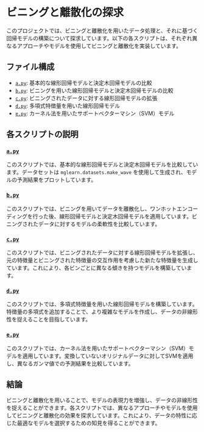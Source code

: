 # ビニングと離散化の探求

このプロジェクトでは、ビニングと離散化を用いたデータ処理と、それに基づく回帰モデルの構築について探求しています。以下の各スクリプトは、それぞれ異なるアプローチやモデルを使用してビニングと離散化を実装しています。

## ファイル構成

- [`a.py`](a.py): 基本的な線形回帰モデルと決定木回帰モデルの比較
- [`b.py`](b.py): ビニングを用いた線形回帰モデルと決定木回帰モデルの比較
- [`c.py`](c.py): ビニングされたデータに対する線形回帰モデルの拡張
- [`d.py`](d.py): 多項式特徴量を用いた線形回帰モデル
- [`e.py`](e.py): カーネル法を用いたサポートベクターマシン（SVM）モデル

## 各スクリプトの説明

### [`a.py`](a.py)

このスクリプトでは、基本的な線形回帰モデルと決定木回帰モデルを比較しています。データセットは `mglearn.datasets.make_wave` を使用して生成され、モデルの予測結果をプロットしています。

### [`b.py`](b.py)

このスクリプトでは、ビニングを用いてデータを離散化し、ワンホットエンコーディングを行った後、線形回帰モデルと決定木回帰モデルを適用しています。ビニングされたデータに対するモデルの柔軟性を比較しています。

### [`c.py`](c.py)

このスクリプトでは、ビニングされたデータに対する線形回帰モデルを拡張し、元の特徴量とビニングされた特徴量の交互作用を考慮した新たな特徴量を生成しています。これにより、各ビンごとに異なる傾きを持つモデルを構築しています。

### [`d.py`](d.py)

このスクリプトでは、多項式特徴量を用いた線形回帰モデルを構築しています。特徴量の多項式を追加することで、より複雑なモデルを作成し、データの非線形性を捉えることを目指しています。

### [`e.py`](e.py)

このスクリプトでは、カーネル法を用いたサポートベクターマシン（SVM）モデルを適用しています。変換していないオリジナルデータに対してSVMを適用し、異なるガンマ値での予測結果を比較しています。

## 結論

ビニングと離散化を用いることで、モデルの表現力を増強し、データの非線形性を捉えることができます。各スクリプトでは、異なるアプローチやモデルを使用してビニングと離散化の効果を探求しています。これにより、データの特性に応じた最適なモデルを選択するための知見を得ることができます。